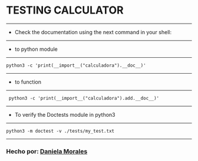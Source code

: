 # TESTING CALCULATOR

------------

- Check the documentation using the next command in your shell:

------------
- to python module

------------


	python3 -c 'print(__import__("calculadora").__doc__)' 


------------

- to function 

------------

	 python3 -c 'print(__import__("calculadora").add.__doc__)'

------------

- To verify the Doctests module in python3

------------

	python3 -m doctest -v ./tests/my_test.txt

------------

### Hecho por: <a href="https://github.com/daniela2001-png">Daniela Morales</a> 